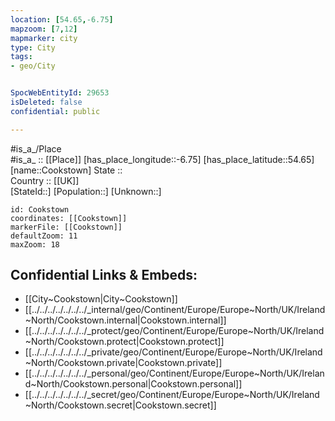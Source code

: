 ```yaml
---
location: [54.65,-6.75] 
mapzoom: [7,12] 
mapmarker: city 
type: City
tags:
- geo/City


SpocWebEntityId: 29653
isDeleted: false
confidential: public

---
```

#is_a_/Place  
#is_a_ :: [[Place]] 
[has_place_longitude::-6.75] 
[has_place_latitude::54.65] 
[name::Cookstown] 
State ::  
Country :: [[UK]]  
[StateId::] 
[Population::] 
[Unknown::] 


```leaflet
id: Cookstown
coordinates: [[Cookstown]] 
markerFile: [[Cookstown]] 
defaultZoom: 11 
maxZoom: 18
```


## Confidential Links & Embeds: 
- [[City~Cookstown|City~Cookstown]] 
- [[../../../../../../../_internal/geo/Continent/Europe/Europe~North/UK/Ireland~North/Cookstown.internal|Cookstown.internal]] 
- [[../../../../../../../_protect/geo/Continent/Europe/Europe~North/UK/Ireland~North/Cookstown.protect|Cookstown.protect]] 
- [[../../../../../../../_private/geo/Continent/Europe/Europe~North/UK/Ireland~North/Cookstown.private|Cookstown.private]] 
- [[../../../../../../../_personal/geo/Continent/Europe/Europe~North/UK/Ireland~North/Cookstown.personal|Cookstown.personal]] 
- [[../../../../../../../_secret/geo/Continent/Europe/Europe~North/UK/Ireland~North/Cookstown.secret|Cookstown.secret]] 
